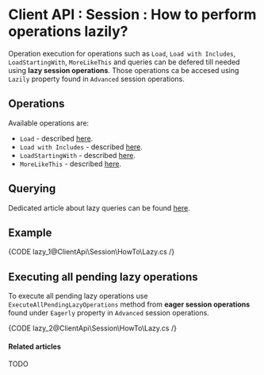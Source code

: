 # Client API : Session : How to perform operations lazily?

Operation execution for operations such as `Load`, `Load with Includes`, `LoadStartingWith`, `MoreLikeThis` and queries can be defered till needed using **lazy session operations**. Those operations ca be accesed using `Lazily` property found in `Advanced` session operations.

## Operations

Available operations are:

- `Load` - described [here](../../../client-api/session/loading-entities#load).
- `Load with Includes` - described [here](../../../client-api/session/loading-entities#load-with-includes).
- `LoadStartingWith` - described [here](../../../client-api/session/loading-entities#loadstartingwith).
- `MoreLikeThis` - described [here](../../../client-api/session/how-to/use-morelikethis).

## Querying

Dedicated article about lazy queries can be found [here](../../../client-api/session/querying/how-to-perform-queries-lazily).

## Example

{CODE lazy_1@ClientApi\Session\HowTo\Lazy.cs /}

## Executing all pending lazy operations

To execute all pending lazy operations use `ExecuteAllPendingLazyOperations` method from **eager session operations** found under `Eagerly` property in `Advanced` session operations.

{CODE lazy_2@ClientApi\Session\HowTo\Lazy.cs /}

#### Related articles

TODO